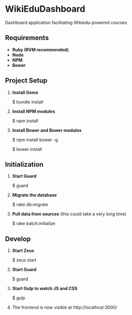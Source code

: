 WikiEduDashboard
================

Dashboard application facilitating Wikiedu-powered courses

Requirements
---------------
 * **Ruby (RVM recommended)**
 * **Node**
 * **NPM**
 * **Bower**

Project Setup
----------------
1. **Install Gems**

      $ bundle install

2. **Install NPM modules**

      $ npm install

3. **Install Bower and Bower modules**

      $ npm install bower -g
      
      $ bower install

Initialization
--------------
1. **Start Guard**

      $ guard

2. **Migrate the database**

      $ rake db:migrate

3. **Pull data from sources** (this could take a very long time)

      $ rake batch:initialize

Develop
------
1. **Start Zeus**

      $ zeus start

2. **Start Guard**

      $ guard

3. **Start Gulp to watch JS and CSS**

      $ gulp

4. The frontend is now visible at http://localhost:3000/
